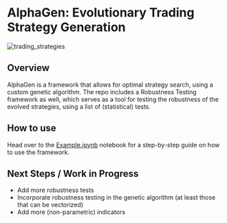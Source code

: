 # AlphaGen: Evolutionary Trading Strategy Generation

![trading_strategies](https://github.com/user-attachments/assets/d11965b9-a410-4ca5-9827-6fc9f03c558d)


## Overview
AlphaGen is a framework that allows for optimal strategy search, using a custom genetic algorithm. The repo includes a Robustness Testing framework as well, which serves as a tool for testing the robustness of the evolved strategies, using a list of (statistical) tests. 

## How to use
Head over to the [Example.ipynb](notebooks/Example.ipynb) notebook for a step-by-step guide on how to use the framework.

## Next Steps / Work in Progress
- Add more robustness tests
- Incorporate robustness testing in the genetic algorithm (at least those that can be vectorized)
- Add more (non-parametric) indicators

